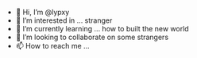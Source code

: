 - 👋 Hi, I’m @lypxy
- 👀 I’m interested in ... stranger
- 🌱 I’m currently learning ... how to built the new world 
- 💞️ I’m looking to collaborate on some strangers 
- 📫 How to reach me ...

<!---
lypxy/lypxy is a ✨ special ✨ repository because its `README.md` (this file) appears on your GitHub profile.
You can click the Preview link to take a look at your changes.
--->
